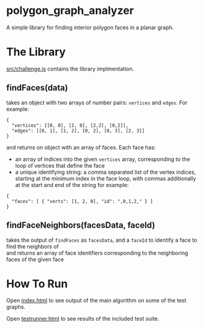 # polygon_graph_analyzer

A simple library for finding interior polygon faces in a planar graph.

# The Library

[src/challenge.js](https://github.com/jackkutilek/polygon_graph_analyzer/blob/main/src/challenge.js) contains the library implmentation.

## findFaces(data)
takes an object with two arrays of number pairs: `vertices` and `edges`. For example:
```
{
  "vertices": [[0, 0], [2, 0], [2,2], [0,2]],
  "edges": [[0, 1], [1, 2], [0, 2], [0, 3], [2, 3]]
}
```
and returns on object with an array of faces. Each face has:
* an array of indices into the given `vertices` array, corresponding to the loop of vertices that define the face
* a unique identifying string: a comma separated list of the vertex indices, starting at the minimum index in the face loop, with commas additionally at the start and end of the string
for example:
```
{
  "faces": [ { "verts": [1, 2, 0], "id": ",0,1,2," } ]
}
```

## findFaceNeighbors(facesData, faceId)
takes the output of `findFaces` as `facesData`, and a `faceId` to identify a face to find the neighbors of <br>
and returns an array of face identifiers corresponding to the neighboring faces of the given face


# How To Run

Open [index.html](https://jackkutilek.github.io/polygon_graph_analyzer/index.html) to see output of the main algorithm on some of the test graphs.

Open [testrunner.html](https://jackkutilek.github.io/polygon_graph_analyzer/testrunner.html) to see results of the included test suite.

